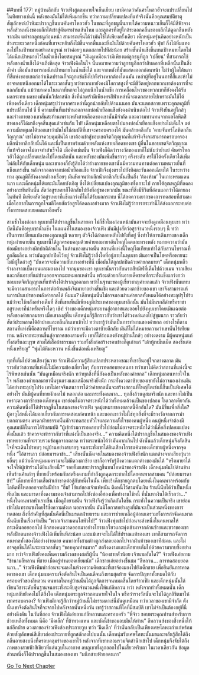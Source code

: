 ##บทที่ 177: หมู่บ้านลึกลับ
จ้าวเฟิงสูดลมหายใจเย็นเยียบ เขามิคาดว่าคันศรโหลวฮัวจะแปรเปลี่ยนไปในทิศทางเช่นนี้
พลังของมันไม่ได้เพิ่มมากขึ้น ทว่าความเปลี่ยนแปลงที่แท้จริงนั้นคือคุณสมบัติธาตุ
สัญลักษณ์บัวหิมะปรากฏขึ้นบนคันศรโหลวฮัว ในขณะที่ลูกธนูนั้นภายใต้ความหนาวเย็นก็ได้มีสีฟ้าจาง
พลังส่วนหนึ่งของผลึกได้เข้าสู่คันศรผ่านเส้นไหม และลูกศรที่อยู่ใกล้ระลอกคลื่นของผลึกได้ดูดกลืนพลังจากมัน
แต่จากลูกธนูก่อนหน้า สามารถเห็นได้ว่ามันใช้ได้เพียงครั้งเดียว
เด็กหนุ่มครุ่นคิดอย่างหนักเป็นช่วงระยะเวลาหนึ่งก่อนที่เขาจะหยิบกิ่งไม้ขึ้นจากพื้นและยิ่งมันไปด้วยคันศรโหลวฮัว
ฟุ่บ!
กิ่งไม้ทิ่มแทงลงไปในเป้าหมายอย่างสมบูรณ์ ทว่าค่อยๆ แตกสลายไปทีล่ะน้อย สร้างชั้นน้ำแข็งขึ้นบนเป้าหมายโดยไม่ได้ผนึกเป้าหมายไว้ในน้ำแข็งโดยสมบูรณ์
“มันดูเหมือนว่ามีเพียงแค่ลูกธนูที่ถูก ‘เปลี่ยน’ ที่สามารถใช้พลังของน้ำแข็งได้จนถึงขีดสุด
จ้าวเฟิงคิดในใจ
นั่นหมายความว่าลูกธนูอีกกว่าสิบดอกที่เหลือนั้นเป็นสิ่งล้ำค่า เมื่อมันสามารถผนึกเป้าหมายในน้ำแข็งได้ และจากพลังที่มันแสดงออกก่อนหน้า ไม่ว่าผู้ใดใต้นภาที่สี่แห่งขอบเขตก่อกำเนิดปราณก็จะถูกแช่แข็งไปทั่งร่างหากต้องโดนมัน
เหล่าผู้ที่อยู่ในนภาที่สี่และห้าไม่อาจหลบหนีออกมาได้ในระเวลาสั้นๆ ทว่าพวกเขายังคงมีโอกาสสูงที่จะมีชีวิตอยู่หากพวกเขาต้องการที่จะแลกกับมัน
แม้ว่าบางคนในนภาที่หกจะไม่ถูกผนึกในน้ำแข็ง การเคลื่อนไหวของพวกเขาก็ยังคงได้รับผลกระทบ
ผลของมันนั้นวิปลาสนัก สิ่งที่น่าเศร้ามีเพียงศรสีฟ้าเหล่านี้จะแตกสลายไปเพราะมันใช้ได้เพียงครั้งเดียว
เด็กหนุ่มสรุปว่าหากศรเหล่านี้ถูกนำกลับไปด้านนนอก มันจะแตกสลายเพราะอุณหภูมิที่แปรเปลี่ยนไป
ชี่ ชี่
ความเย็นที่แผ่ซ่านออกจากบ่อน้ำเยือกแข็งยังคงดำเนินต่อไป
จ้าวเฟิงยืนอยู่ใกล้ๆ และร่างกายของเขาสั่นสะท้านเพราะพลังสายเลือดของเขานั้นมีจำกัด และความทานทนจากผลโลหิตสีชาดเองก็ได้มาถึงจุดสิ้นสุดแล้วเช่นกัน
ไป!
เด็กหนุ่มเหลือบตาไปมองบ่อน้ำเยือกแข็งอย่างไม่เต็มใจ แต่ความมีเหตุผลได้บอกเขาว่ามันไม่ใช่สมบัติที่เขาจะครอบครองได้
มันคล้ายคลึงกับ ‘ดาบจันทร์โลหิตกลืนวิญญาณ’ เขาไม่อาจควบคุมมันได้
เขาต้องเข้าสู่ขอบเขตจิตวิญญาณที่แท้จริงจึงจะสามารถครอบครองผลึกน้ำตาลึกลับนั้นได้ และนี่เป็นเขาพร้อมด้วยพลังแห่งสายเลือดของเขา ผู้อื่นในขอบเขตจิตวิญญาณที่แท้จริงอาจไม่อาจทำสำเร็จได้
เมื่อคิดเช่นนั้น จ้าวเฟิงก็คิดว่ารางวัลของเขาก็ไม่นับว่าย่ำแย่
คันศรโหลวฮัวได้ถูกเปลี่ยนแปลงไปโดยผลึกนั้น และพลังของมันเพิ่มขึ้นราวๆ ครึ่งระดับ
ศรใช้ได้ครั้งเดียวได้เพิ่มไพ่ลับให้กับเด็กหนุ่ม และเขาเองก็ยังรู้สึกได้ว่าร่างกายของเขานั้นมีความทนทานต่อความหนาวเย็นที่แข็งแกร่งขึ้น
หลังจากออกจากบ่อน้ำเยือกแข็ง จ้าวเฟิงจึงมุ่งตรงไปยังทิศตะวันออกเฉียงใต้ ในระหว่างทาง อุณภูมิก็ยังคงลดต่ำลงเรื่อยๆ
มันชัดเจนว่าผลึกน้ำตาลึกลับนั้นเป็นสิ่ง ‘ต้องห้าม’ ในเกาะพรมแดนนภา และเด็กหนุ่มได้แตะมันโดยบังเอิญ ซึ่งได้เปลี่ยนแปลงอุณภูมิของทั้งเกาะไป
ภายใต้อุณหภูมิที่ลดลงอย่างกะทันหันนั้น สัตว์อสูรเหยาก็ได้กลับไปยังที่อยู่ของพวกมัน ขณะที่สิ่งมีชีวิตที่อ่อนแอกว่าได้ตายลงในทันที
มีเพียงสัตว์อสูรเหยาที่แข็งแกร่งที่ไม่ได้รับผลกระทบ
นี่ได้ลดความยากของการทดสอบที่สามลง เมื่อโอกาสในการถูกโจมตีโดยสัตว์อสูรได้ลดลงอย่างมาก
จ้าวเฟิงไม่รู้ว่าการกระทำนี้ได้ส่งผลกระทบต่อทั้งการทดสอบยอดนภาอีกครั้ง

สามชั่วโมงต่อมา หุบเขาก็ได้ปรากฏขึ้นในสายตา
ไม่กี่ชั่วโมงก่อนหน้ามันอาจจะยังดูเหมือนหุบเขา ทว่าบัดนี้มันคือหุบเขาน้ำแข็ง
ในแผนที่ในสมองของจ้าวเฟิง มันมีฝูงสัตว์อสูรจำนวหนึ่งรอบๆ นี้ ทว่าเป็นการเปลี่ยนแปลงของอุณหภูมิ หลายๆ ตัวจึงได้ล่าถอยหลับไปยังที่อยู่ ซึ่งทำให้การเดินทางของเด็กหนุ่มง่ายดายขึ้น
หุบเขานี้ได้ถูกครอบคลุมด้วยค่ายกลมายาอันใหญ่โดตและทรงพลัง หมายความว่ามันย่อมมีบางอย่างผิกปกติด้านใน
ในด้านของขนาดนั้น สถานที่แห่งนี้ใหญ่โตเทียบเท่าได้กับสวนโบราณที่ถูกลืมเลือน ทว่ามันถูกปกปิดไว้อยู่
จ้าวเฟิงไม่รู้ว่าสิ่งใดที่อยู่ภายในหุบเขา มันอาจเป็นโชคหรือหายนะ ไม่มีผู้ใดล่วงรู้
“มันควรจะมีความลับบางอย่างที่นี่ เมื่อมันได้ถูกปกปิดด้วยค่ายกลมายา”
เด็กหนุ่มพลิ้วร่างลงจากเบื้องบนและมองลงไป
จากมุมของเขา หุบเขานั้นราวกับนรกสีทมิฬที่เต็มไปด้วยเมฆ
จากเสียงและกลิ่นอายที่แผ่ซ่านออกจากเมฆหมอกเหล่านั้น พร้อมด้วยกลิ่นอายเด็ดขาดที่กระทั่งแข็งแกร่งกว่าขอบเขตจิตวิญญาณที่แท้จริงได้ปรากฏออกมา ทว่าในฐานะของผู้เชี่ยวชาญค่ายกลแล้ว จ้าวเฟิงนั้นแทบจะมีความสามารถในการต่อต้านพลังจิตมายาอย่างสิ้นเชิง และด้วยดวงตาซ้ายของเขา เขาจึงสามารถเห้นการผันแปรของพลังค่ายกลได้
หืมมม?
เด็กหนุ่มนั้นไม่อาจมองผ่านค่ายกลทั้งหมดได้อย่างทะลุปรุโปร่งแม้ว่าจะใช้พลังอย่างเต็มที่ สิ่งที่เขาเห็นมีเพียงภูมิประเทศของหุบเขาลึกนั้น
มันไม่มีนรกสีดำหรือราชาอสูรเหยาที่น่าพรั่นพรึงใดๆ
เช้ง!
ร่างของเด็กหนุ่มทะยานสู่อากาศและลอยไปยังหุบเขาโดยเมินเฉยต่อพลังของค่ายกลมายา
เมื่อเขาลงสู่พื้น เด็กหนุ่มก็รู้สึกราวกับว่าเขาได้ร่วงหล่นลงไปสู่ขุมนรก ราวกับว่าสัตว์ประหลาดได้อ้าปากและกลืนกินเขาเข้าไป ทว่าเขารู้ว่ามันเป็นการทำงานของค่ายกล
อย่างไรก็ตาม สถานที่แห่งนี้คือสถานที่โบราณ แม้ว่าเขาจะมีดวงตาซ้ายลึกลับ มันก็ไม่ได้หมายความว่าเขานั้นไร้เทียมทาน
หลังจากทะยานขึ้นสู่อากาศสองสามครั้ง เขาก็ได้ร่อนลงยังหมู่บ้านใกล้ๆ อย่างงดงาม
มีผู้คนหนุ่มแก่ ทั้งสตรีและบุรุษ สวมใส่เสื้อผ้าธรรมดา รวมทั้งสิ่งก่อสร้างรอบข้างก็ดูเก่าแก่
“เต้าหู้เหม็นเผ็ด สองชิ้นต่อหนึ่งเหรียญ”
“พุ่มไม้หิมะหวาน หนึ่งชิ้นต่อหนึ่งเหรียญ”

ทุกที่เต็มไปด้วยเสียงวุ่นวาย
จ้าวเฟิงมีความรู้สึกแปลกประหลาดขณะที่เขายืนอยู่ใจกลางตลาด มันราวกับว่าสถานที่แห่งนี้ไม่มีความข้องเกี่ยวใดๆ กับการทดสอบยอดนภา ทว่าเขาไม่คิดว่าสถานที่แห่งนี้จะไร้พิษสงเช่นนั้น
“มันดูเหมือนจริงนัก ทว่าทุกสิ่งที่นี่ยังคงเป็นพลังของค่ายกล”
เด็กหนุ่มถอนหายใจในใจ
พลังของค่ายกลมายานั้นรุนแรงและเสมือนจริงยิ่งนัก กระทั่งดวงตาซ้ายของเขายังไม่อาจมองผ่านมันได้อย่างทะลุปรุโปร่ง
เขาไม่อาจจินตนาการได้ว่าค่ายกลนั้นจะสร้างสถานที่ใหญ่โตเช่นนี้ขึ้นเป็นพิเศษได้อย่างไร
มันมีผู้คนที่ขายผักผลไม้ หลอกล่อ และกระทั่งคนพาล...
ทุกสิ่งล้วนดูสมจริงนัก และหากไม่เป็นเพราะดวงตาซ้ายของเด็กหนุม เขาย่อมไม่อาจตระหนักได้ว่าทั้งหมดล้วนเป็นของปลอม
ในเวลาเดียวกัน ความคิดหนึ่งก็ได้ปรากฏขึ้นในสมองของจ้าวเฟิง
จุดมุ่งหมายของตลาดนี้คืออันใด? มันมีขึ้นเพื่อสิ่งใด?
ผู้อาวุโสหนึ่งได้บอกเกี่ยวกับการทดสอบก่อนหน้า และบอกเขาว่าไม่ใช่ทุกสิ่งที่จะมีรางวัลจากการฆ่า
บอกตามตรง มรดกฝ่ายธรรมนั้นมักจะทดสอบหัวใจและความตั้งใจของคนผู้หนึ่ง
คนผู้หนึ่งจำต้องมีคุณสมบัติในการได้รับสมบัติ
“ผู้เข้าร่วมการทดสอบทั่วไปย่อมไม่อาจตระหนักได้ว่านี่คือสิ่งปลอมแปลง ดังนั้นแล้ว ข้าควรจะทำราวกับว่าที่แห่งนี้เป็นของจริง...”
ความคิดหนึ่งได้ปรากฏขึ้นในสมองของจ้าวเฟิง
เขาพยายามที่จะรวบรวมข้อมูลจากตลาด ทว่าตระหนักได้ว่ามันมากเกินไป
ดังนั้นแล้วเด็กหนุ่มจึงตัดสินใจที่จะเดินไปรอบๆ หมู่บ้านอย่างสบายๆ จนกระทั่งเขาได้ยินเสียงโกรธแค้นของเด็กชายผู้หนึ่งจากจุดหนึ่ง
“ไอ้สารเลว ปล่อยมารดาข้า...”
เสียงนั้นชัดเจนในสมองของจ้าวเฟิงยิ่งนัก แตกต่างจากเสียงวุ่นวายอื่นๆ แม้ว่าเด็กหนุ่มผมครามจะไม่มีดวงตาซ้าย เขาก็อาจรับรู้ถึงความแตกต่างของมันได้
"หรือมายาได้จงใจให้ผู้เข้าร่วมได้ยินเสียงนี้?”
รอยยิ้มแสยะปรากฏขึ้นบนใบหน้าของจ้าวเฟิง
เด็กหนุ่มหันไปด้านข้าง เห็นร้านค้าเก่าๆ ที่ขายถั่วพร้อมกับสตรีงดงามที่กำลังถูกฉุดกระชากไปโดยคนพาลสามคน
“ปล่อยมารดาข้า!”
เด็กชายที่สวมเสื้อผ้าเก่าขาดต่อสู้กับหนึ่งในนั้น
เพี้ยะ!
เด็กชายถูกตบโดยหนึ่งในคนพาลพร้อมกับโลหิตที่ไหลออกจากริมฝีปาก
“ฮึ่ม! ไอ้แก่ของเจ้าแพ้พนัน ติดหนี้ไว้สามพันเงิน ร้านนี่นับได้ว่าเป็นหนึ่งพันเงิน และมารดาที่งดงามของเจ้าสามารถไปยังซ่องอี้ฮองเพื่อทำงานใช้หนี้ ที่นั่นหาเงินได้เร็วกว่า...”
หนึ่งในคนพาลหัวเราะขึ้น
เมื่อดูถึงยามนั้น จ้าวเฟิงจึงรู้ว่าเกิดอันใดขึ้น
กระทั่งในความเป็นจริง เขาย่อมเข้าไปแทรกแซงโดยไร้ซึ่งความลังเล นอกจากนั้น มันมีโอกาสอย่างสูงที่มันจะเป็นส่วนหนึ่งของการทดสอบ
สิ่งที่สำคัญที่สุดนั้นคือนี่เป็นมรดกฝ่ายธรรม และการช่วยเหลือผู้อ่อนแอรวมทั้งการกำจัดคนพาลนั้นนับเป็นเรื่องจำเป็น
“พวกเจ้าสามคนไสหัวไป!”
จ้าวเฟิงพุ่งเข้าไปก่อนจะส่งหนึ่งในคนพาลให้กระเด็นลอยออกไป
อีกสองคนตวาดออกมาอย่างโกรธเกรี้ยวและพุ่งเข้ามาจากด้านซ้ายและขวาของเขา
พลังฝึกตนของจ้าวเฟิงได้เพิ่มขึ้นทีล่ะน้อย และแม้เขาจะไม่ได้ใช้ปราณแท้ของเขา เขาก็สามารถจัดการคนพาลทั้งสองได้อย่างง่ายดาย
คนพาลทั้งสามต่างถูกส่งลอยออกไปจากฝ่าเท้าของเขาทีล่ะคน และไม่อาจลุกขึ้นได้ในระยะเวลาสั้นๆ
“ขอบคุณท่านมาก”
สตรีงดงามและเด็กชายเต็มไปด้วยความซาบซึ้งอย่างมาก ทว่าจ้าวเฟิงยังคงเห็นความกังวลของสตรีผู้นั้น
“น้องชายตัวน้อย เจ้านามอันใด?”
จ้าวเฟิงเอ่ยถาม
“ข้านามลีหลวน พี่ชาย เมื่อครู่ท่านยอดเยี่ยมนัก”
เด็กชายเอ่ยอย่างชื่นชม
“ลีหลวน... การทดสอบยอดนภา...”
จ้าวเฟิงพึมพำก่อนจะจมลงในห้วงความคิดขณะที่เขาจ้องมองไปยังเด็กชาย
เพื่อยืนยันการคาดเดาของเขา เด็กหนุ่มผมครามจึงตัดสินใจเป็นคนดีจนถึงยามสุดท้าย จัดการปัญหาทั้งหมดให้กับครอบครัวของลีหลวน
คนพาลในหมู่บ้านนั้นได้ถูกจัดการจนหมดสิ้นโดยจ้าวเฟิง และเด็กหนุ่มนั้นได้เขียนวิชาระดับพื้นฐานจนกระทั่งระดับสูงจำนวนหนึ่งให้แก่ลีหลวน
ทว่า
หลังจากทำทั้งหมดนั้น เด็กหนุ่มกลับยังคงไม่ได้สิ่งใด
เด็กหนุ่มตระกูลจ้าวถอนหายใจในใจ หรือว่ารางวัลนั้นจะไม่ได้ถูกลิขิตมาให้เขาครอบครอง?
จ้าวเฟิงมักจะรู้สึกว่าหมู่บ้านนี้ไม่ธรรมดาเช่นี่มันดูเหมือน ทว่าเวลาของเขามีจำกัด ดังนั้นเขาจึงตัดสินใจที่จะจากไปหลังจากนั้นหนึ่งวัน
เขารู้ว่าสถานที่ใดที่มีสมบัติ เขาไม่จำเป็นต้องอยู่ที่นี่อย่างดึงดัน
ในวันที่สอง จ้าวเฟิงได้เอ่ยลาแก่ลีหลวนและครอบครัว
“พี่จ้าว ขอบพระคุณท่านสำหรับการช่วยเหลือทั้งหมด นี่คือ ‘มีดเล็ก’ ที่ข้าหวงแหน และบัดนี้ข้าขอมอบมันให้ท่าน”
ลีหลวนส่งของสิ่งหนึ่งให้แก่อีกฝ่าย
ดวงตาของจ้าวเฟิงส่องประกายวูบ ทว่า ‘มีดเล็ก’ ที่ว่านั่นกลับเป็นเพียงเศษโลหะเก่าแก่พร้อมด้วยสัญลักษณ์สีเขียวส่องประกายที่ถูกสลักลงไปบนนั้น
เด็กหนุ่มรับเศษโลหะนั้นมาและพลันรู้สึกได้ถึงกลิ่นอายสงบนิ่งที่ครอบคลุมร่างของเขาไว้ หลังจากที่เขาหลอมรวมจิตสำนึกเข้าไป เด็กหนุ่มจึงจับได้ถึงภาพของสายฟ้าสีเขียวที่แล่นวูบในอากาศ ลบภูเขาทั้งลูกออกไปในเสี้ยวพริบตา
ในเวลาเดียวกัน ข้อมูลส่วนหนึ่งก็ได้ปรากฏขึ้นในสมองของเขา
“ผนึกสายฟ้ายอดนภา”



[Go To Next Chapter]( ./178.md)